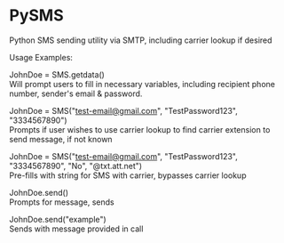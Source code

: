 # PySMS

Python SMS sending utility via SMTP, including carrier lookup if desired

Usage Examples:

JohnDoe = SMS.getdata()  
Will prompt users to fill in necessary variables, including recipient phone number, sender's email & password.

JohnDoe = SMS("test-email@gmail.com", "TestPassword123", "3334567890")<br>
Prompts if user wishes to use carrier lookup to find carrier extension to send message, if not known

JohnDoe = SMS("test-email@gmail.com", "TestPassword123", "3334567890", "No", "@txt.att.net")<br>
Pre-fills with string for SMS with carrier, bypasses carrier lookup 

JohnDoe.send()<br>
Prompts for message, sends

JohnDoe.send("example")<br>
Sends with message provided in call

